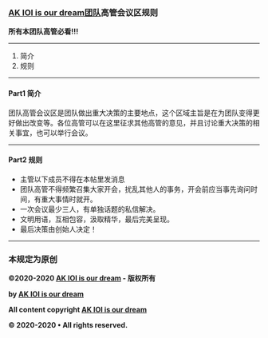 ### [AK IOI is our dream团队](https://www.luogu.com.cn/team/26384)高管会议区规则

**所有本团队高管必看!!!**

------------
1. 简介
1. 规则


------------
#### Part1 简介

团队高管会议区是团队做出重大决策的主要地点，这个区域主旨是在为团队变得更好做出改变等。各位高管可以在这里征求其他高管的意见，并且讨论重大决策的相关事宜，也可以举行会议。


------------
#### Part2 规则
- 主管以下成员不得在本帖里发消息
- 团队高管不得频繁召集大家开会，扰乱其他人的事务，开会前应当事先询问时间，有重大事情时就开。
- 一次会议最少三人，有单独话题的私信解决。
- 文明用语，互相包容，汲取精华，最后完美呈现。
- 最后决策由创始人决定！


------------
### 本规定为原创

**©2020-2020 [AK IOI is our dream](https://www.luogu.com.cn/team/26384) - 版权所有**

**by [AK IOI is our dream](https://www.luogu.com.cn/team/26384)**

**All content copyright [AK IOI is our dream](https://www.luogu.com.cn/team/26384)**

**© 2020-2020 • All rights reserved.**
